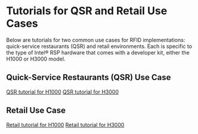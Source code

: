 # Tutorials for QSR and Retail Use Cases
Below are tutorials for two common use cases for RFID implementations: quick-service restaurants (QSR) and retail environments. Each is specific to the type of Intel&reg; RSP hardware that comes with a developer kit, either the H1000 or H3000 model.

## Quick-Service Restaurants (QSR) Use Case
  [QSR tutorial for H1000](./QSR_H1000_use_case.md)
  [QSR tutorial for H3000](./QSR_H3000_use_case.md)
## Retail Use Case
  [Retail tutorial for H1000](./Retail_H1000_use_case.md)
  [Retail tutorial for H3000](./Retail_H3000_use_case.md)
